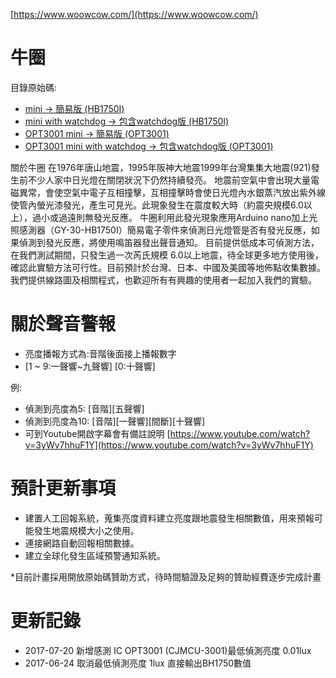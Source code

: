 [https://www.woowcow.com/](https://www.woowcow.com/)

# 牛圈

目錄原始碼:
 * [mini → 簡易版 (HB1750I)](https://github.com/woowcow/mini/tree/master/mini)
 * [mini with watchdog → 包含watchdog版 (HB1750I)](https://github.com/woowcow/mini/tree/master/mini%20with%20watchdog)
 * [OPT3001 mini → 簡易版 (OPT3001)](https://github.com/woowcow/mini/tree/master/OPT3001%20mini)
 * [OPT3001 mini with watchdog → 包含watchdog版 (OPT3001)](https://github.com/woowcow/mini/tree/master/OPT3001%20mini%20with%20watchdog)

關於牛圈
在1976年唐山地震，1995年阪神大地震1999年台灣集集大地震(921)發生前不少人家中日光燈在關閉狀況下仍然持續發亮。 地震前空氣中會出現大量電磁異常，會使空氣中電子互相撞擊，互相撞擊時會使日光燈內水銀蒸汽放出紫外線使管內螢光漆發光，產生可見光。此現象發生在震度較大時（約震央規模6.0以上），過小或過遠則無發光反應。
牛圈利用此發光現象應用Arduino nano加上光照感測器（GY-30-HB1750I）簡易電子零件來偵測日光燈管是否有發光反應，如果偵測到發光反應，將使用鳴笛器發出聲音通知。 目前提供低成本可偵測方法，在我們測試期間，只發生過一次芮氏規模 6.0以上地震，待全球更多地方使用後，確認此實驗方法可行性。目前預計於台灣、日本、中國及美國等地佈點收集數據。我們提供線路圖及相關程式，也歡迎所有有興趣的使用者一起加入我們的實驗。 

# 關於聲音警報
 * 亮度播報方式為:音階後面接上播報數字
 * [1 ~ 9:一聲響~九聲響] [0:十聲響]

例: 
 * 偵測到亮度為5: [音階][五聲響] 
 * 偵測到亮度為10: [音階][一聲響][間斷][十聲響]
 * 可到Youtube開啟字幕會有備註說明
[https://www.youtube.com/watch?v=3yWv7hhuF1Y](https://www.youtube.com/watch?v=3yWv7hhuF1Y)


# 預計更新事項

 * 建置人工回報系統，蒐集亮度資料建立亮度跟地震發生相關數值，用來預報可能發生地震規模大小之使用。
 * 連接網路自動回報相關數據。
 * 建立全球化發生區域預警通知系統。

*目前計畫採用開放原始碼贊助方式，待時間驗證及足夠的贊助經費逐步完成計畫

# 更新記錄
 * 2017-07-20 新增感測 IC OPT3001 (CJMCU-3001)最低偵測亮度 0.01lux
 * 2017-06-24 取消最低偵測亮度 1lux 直接輸出BH1750數值